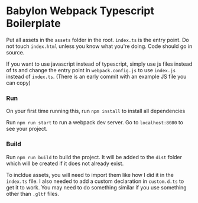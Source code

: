 # Babylon Webpack Typescript Boilerplate

Put all assets in the `assets` folder in the root. `index.ts` is the entry point.
Do not touch `index.html` unless you know what you're doing. Code should go in source.

If you want to use javascript instead of typescript, simply use js files instead of ts
and change the entry point in `webpack.config.js` to use `index.js` instead of 
`index.ts`. (There is an early commit with an example JS file you can copy)

### Run
On your first time running this, run `npm install` to install all dependencies

Run `npm run start` to run a webpack dev server. Go to `localhost:8080` to see your project.

### Build
Run `npm run build` to build the project. It will be added to the `dist` folder
which will be created if it does not already exist. 

To incldue assets, you will need to import them like how I did it in the `index.ts` 
file. I also needed to add a custom declaration in `custom.d.ts` to get it to work.
You may need to do something similar if you use something other than `.gltf` files.
